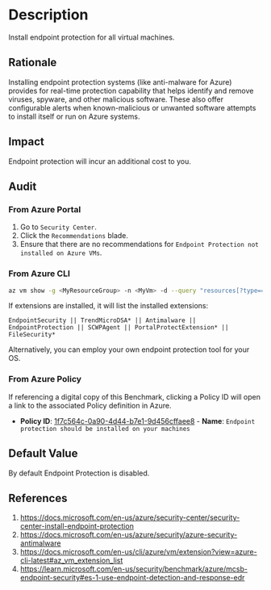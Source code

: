 # Description

Install endpoint protection for all virtual machines.

## Rationale

Installing endpoint protection systems (like anti-malware for Azure) provides for real-time protection capability that helps identify and remove viruses, spyware, and other malicious software. These also offer configurable alerts when known-malicious or unwanted software attempts to install itself or run on Azure systems.

## Impact

Endpoint protection will incur an additional cost to you.

## Audit

### From Azure Portal

1. Go to `Security Center`.
2. Click the `Recommendations` blade.
3. Ensure that there are no recommendations for `Endpoint Protection not installed on Azure VMs`.

### From Azure CLI

```sh
az vm show -g <MyResourceGroup> -n <MyVm> -d --query "resources[?type=='Microsoft.Compute/virtualMachines/extensions'].{ExtensionName:name}" -o table
```

If extensions are installed, it will list the installed extensions:

```
EndpointSecurity || TrendMicroDSA* || Antimalware || EndpointProtection || SCWPAgent || PortalProtectExtension* || FileSecurity*
```

Alternatively, you can employ your own endpoint protection tool for your OS.

### From Azure Policy

If referencing a digital copy of this Benchmark, clicking a Policy ID will open a link to the associated Policy definition in Azure.

- **Policy ID**: [1f7c564c-0a90-4d44-b7e1-9d456cffaee8](https://portal.azure.com/#view/Microsoft_Azure_Policy/PolicyDetailBlade/definitionId/%2Fproviders%2FMicrosoft.Authorization%2FpolicyDefinitions%2F1f7c564c-0a90-4d44-b7e1-9d456cffaee8) - **Name**: `Endpoint protection should be installed on your machines`

## Default Value

By default Endpoint Protection is disabled.

## References

1. <https://docs.microsoft.com/en-us/azure/security-center/security-center-install-endpoint-protection>
2. <https://docs.microsoft.com/en-us/azure/security/azure-security-antimalware>
3. <https://docs.microsoft.com/en-us/cli/azure/vm/extension?view=azure-cli-latest#az_vm_extension_list>
4. <https://learn.microsoft.com/en-us/security/benchmark/azure/mcsb-endpoint-security#es-1-use-endpoint-detection-and-response-edr>
